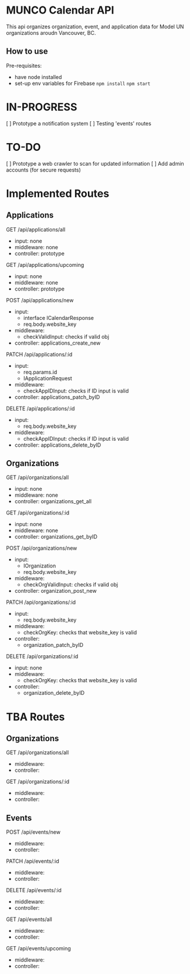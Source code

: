 # MUNCO Calendar API
This api organizes organization, event, and application data for Model UN organizations aroudn Vancouver, BC. 

## How to use
Pre-requisites:
- have node installed
- set-up env variables for Firebase
```npm install```
```npm start```

# IN-PROGRESS
[ ] Prototype a notification system
[ ] Testing 'events' routes

# TO-DO
[ ] Prototype a web crawler to scan for updated information
[ ] Add admin accounts (for secure requests)


# Implemented Routes
## Applications
GET /api/applications/all
- input: none
- middleware: none
- controller: prototype

GET /api/applications/upcoming
- input: none
- middleware: none
- controller: prototype

POST /api/applications/new
- input: 
    - interface ICalendarResponse
    - req.body.website_key
- middleware: 
    - checkValidInput: checks if valid obj
- controller: applications_create_new

PATCH /api/applications/:id
- input:
    - req.params.id
    - IApplicationRequest
- middleware: 
    - checkAppIDInput: checks if ID input is valid
- controller: applications_patch_byID

DELETE /api/applications/:id
- input: 
    - req.body.website_key
- middleware: 
    - checkAppIDInput: checks if ID input is valid
- controller: applications_delete_byID


## Organizations
GET /api/organizations/all
- input: none
- middleware: none
- controller: organizations_get_all

GET /api/organizations/:id
- input: none
- middleware: none
- controller: organizations_get_byID

POST /api/organizations/new
- input:
    - IOrganization
    - req.body.website_key
- middleware: 
    - checkOrgValidInput: checks if valid obj
- controller: organization_post_new

PATCH /api/organizations/:id
- input:
    - req.body.website_key
- middleware: 
    - checkOrgKey: checks that website_key is valid
- controller: 
    - organization_patch_byID

DELETE /api/organizations/:id
- input: none
- middleware: 
    - checkOrgKey: checks that website_key is valid
- controller: 
    - organization_delete_byID


# TBA Routes
## Organizations
GET /api/organizations/all
- middleware:
- controller: 

GET /api/organizations/:id
- middleware: 
- controller: 


## Events
POST /api/events/new
- middleware: 
- controller: 

PATCH /api/events/:id
- middleware: 
- controller: 

DELETE /api/events/:id
- middleware: 
- controller: 

GET /api/events/all
- middleware: 
- controller: 

GET /api/events/upcoming
- middleware: 
- controller: 
